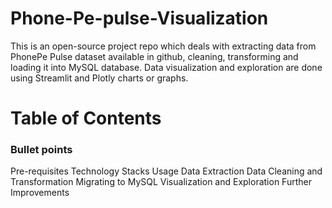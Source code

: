# Phone-Pe-pulse-Visualization
This is an open-source project repo which deals with extracting data from PhonePe Pulse dataset available in github, cleaning, transforming and loading it into MySQL database. Data visualization and exploration are done using Streamlit and Plotly charts or graphs.

# Table of Contents
### Bullet points
Pre-requisites
Technology Stacks
Usage
Data Extraction
Data Cleaning and Transformation
Migrating to MySQL
Visualization and Exploration
Further Improvements

